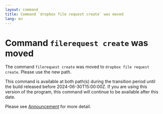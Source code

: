 ```yaml
---
layout: command
title: Command `dropbox file request create` was moved
lang: en
---
```


# Command `filerequest create` was moved

The command `filerequest create` was moved to `dropbox file request create`. Please use the new path.

This command is available at both path(s) during the transition period until the build released before 2024-06-30T15:00:00Z. If you are using this version of the program, this command will continue to be available after this date.

Please see [Announcement](https://github.com/watermint/toolbox/discussions/799) for more detail.


